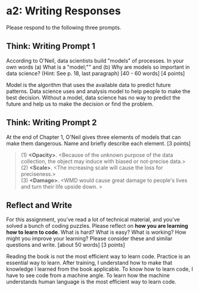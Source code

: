# a2: Writing Responses
Please  respond to the following three  prompts.
## Think: Writing Prompt 1
According to O'Neil, data scientists build "models" of processes. In your own words (a) What is a "model;"" and (b) Why are models so important in data science? (Hint: See p. 18, last paragraph) [40 - 60 words] [4 points]

Model is the algorithm that uses the available data to predict future patterns.
Data science uses and analysis model to help people to make the best decision. Without a model, data science has no way to predict the future and help us to make the decision or find the problem.

## Think: Writing Prompt 2
At the end of Chapter 1, O'Neil gives three elements of models that can make them dangerous. Name and briefly describe each element. [3 points]

> (1) **\<Opacity>**. \<Because of the unknown purpose of the data collection, the object may induce with biased or not-precise data.>  
(2)  **\<Scale>**. \<The increasing scale will cause the loss for preciseness.>   
(3)  **\<Damage>**. \<WMD would cause great damage to people's lives and turn their life upside down. >

## Reflect and Write
For this assignment, you've read a lot of technical material, and you've solved a bunch of coding puzzles. Please reflect on **how you are learning how to learn to code**. What is hard? What is easy?  What is working? How might you improve your learning? Please consider these and similar questions and write. [about 50 words] [3 points]

Reading the book is not the most efficient way to learn code. Practice is an essential way to learn. After training, I understand how to make that knowledge I learned from the book applicable. To know how to learn code, I have to see code from a machine angle. To learn how the machine understands human language is the most efficient way to learn code. 
